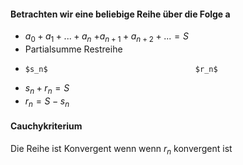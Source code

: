 

#### Betrachten wir eine beliebige Reihe über die Folge a
- $a_0 + a_1 + ... + a_n$     $+ a_{n+1} + a_{n+2} + ... = S$
- Partialsumme           Restreihe
-     $s_n$                                 $r_n$ 
- $s_n + r_n = S$
- $r_n = S - s_n$

#### Cauchykriterium
Die Reihe ist Konvergent wenn wenn $r_n$ konvergent ist



